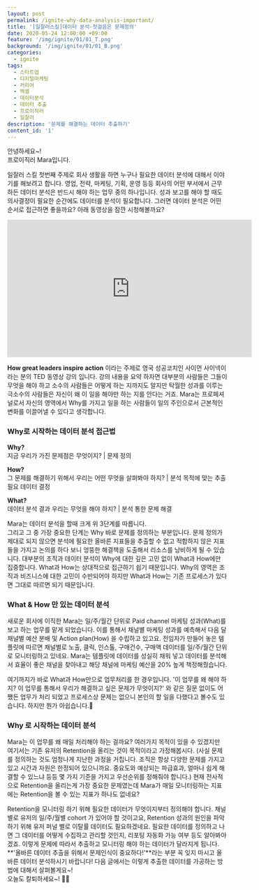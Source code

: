```yaml
---
layout: post
permalink: /ignite-why-data-analysis-important/
title: '[일잘러스킬]데이터 분석-첫걸음은 문제정의'
date: 2020-05-24 12:00:00 +09:00
feature: '/img/ignite/01/01_T.png'
background: '/img/ignite/01/01_B.png'
categories:
  - ignite
tags:
  - 스타트업
  - 디지털마케팅
  - 커리어
  - 엑셀
  - 데이터분석
  - 데이터 추출
  - 프로이직러
  - 일잘러 
description: '문제를 해결하는 데이터 추출하기'
content_id: '1'
---
```


안녕하세요~!<br>
프로이직러 Mara입니다.

일잘러 스킬 첫번째 주제로 회사 생활을 하면 누구나 필요한 데이터 분석에 대해서 이야기를 해보려고 합니다. 영업, 전략, 마케팅, 기획, 운영 등등 회사의 어떤 부서에서 근무하든 데이터 분석은 반드시 해야 하는 업무 중의 하나입니다. 성과 보고를 해야 할 때도 의사결정이 필요한 순간에도 데이터를 분석이 필요합니다. 그러면 데이터 분석은 어떤 순서로 접근하면 좋을까요? 아래 동영상을 잠깐 시청해볼까요?   

<center><iframe width="560" height="315" src="https://www.youtube.com/embed/qp0HIF3SfI4?start=8" frameborder="0" allow="accelerometer; autoplay; encrypted-media; gyroscope; picture-in-picture" allowfullscreen></iframe></center> 

**How great leaders inspire action** 이라는 주제로 영국 성공코치인 사이먼 사이넥이라는 분의 TED 동영상 강의 입니다. 강의 내용을  요약 하자면 대부분의 사람들은 그들이 무엇을 해야 하고 소수의 사람들은 어떻게 하는 지까지도 알지만 탁월한 성과를 이루는 극소수의 사람들은 자신이 왜 이 일을 해야만 하는 지를 안다는 거죠. Mara는 프로페셔널로서 자신의 영역에서 Why를 가지고 일을 하는 사람들이 일의 주인으로서 근본적인 변화를 이끌어낼 수 있다고 생각합니다. 

### Why로 시작하는 데이터 분석 접근법 

**Why?**<br>
지금 우리가 가진 문제점은 무엇이지? | 문제 정의

**How?**<br>
그 문제를 해결하기 위해서 우리는 어떤 무엇을 살펴봐야 하지? | 분석 목적에 맞는 추출 필요 데이터 결정

**What?**<br>
데이터 분석 결과 우리는 무엇을 해야 하지? | 분석 통한 문제 해결

Mara는 데이터 분석을 할때 크게 위 3단계를 따릅니다. <br>
그리고 그 중 가장 중요한 단계는 Why 바로 문제를 정의하는 부분입니다. 문제 정의가 제대로 되지 않으면 분석에 필요한 올바른 지표들을 추출할 수 없고 적합하지 않은 지표들을 가지고 논의를 하다 보니 엉뚱한 해결책을 도출해서 리소스를 낭비하게 될 수 있습니다. 대부분의 조직과 데이터 분석이 Why에 대한 깊은 고민 없이 What과 How에만 집중합니다. What과 How는 상대적으로 접근하기 쉽기 때문입니다. Why의 영역은 조직과 비즈니스에 대한 고민이 수반되어야 하지만 What과 How는 기존 프로세스가 있다면 그대로 따르면 되기 때문입니다. 

### What & How 만 있는 데이터 분석

새로운 회사에 이직한 Mara는 일/주/월간 단위로 Paid channel 마케팅 성과(What)를 보고 하는 업무를 맡게 되었습니다. 이를 통해서 채널별 마케팅 성과를 예측해서 다음 달 채널별 예산 분배 및 Action plan(How) 을 수립하고 있고요. 전임자가 만들어 놓은 템플릿에 따르면 채널별로 노출, 클릭, 인스톨, 구매건수, 구매액 데이터를 일/주/월간 단위로 모니터링하고 있네요. Mara는 템플릿에 데이터를 성실히 채워 넣고 데이터를 분석해서 효율이 좋은 채널을 찾아내고 해당 채널에 마케팅 예산을 20% 높게 책정해줬습니다. <br>

여기까지가 바로 What과 How만으로 업무처리를 한 경우입니다. '이 업무를 왜 해야 하지? 이 업무를 통해서 우리가 해결하고 싶은 문제가 무엇이지?' 와 같은 질문 없이도 어쨌든 업무가 처리 되었고 프로세스상 문제는 없으니 본인의 할 일을 다했다고 볼수도 있습니다. 하지만 뭔가 아쉽습니다.🤔

### Why 로 시작하는 데이터 분석 

Mara는 이 업무를 왜 매일 처리해야 하는 걸까요? 여러가지 목적이 있을 수 있겠지만 여기서는 기존 유저의 Retention을 올리는 것이 목적이라고 가정해봅시다. (사실 문제를 정의하는 것도 엄청나게 지난한 과정을 거칩니다. 조직은 항상 다양한 문제를 가지고 있고 시간과 자원은 한정되어 있으니까요. 중요도와 예상되는 파급효과, 얼마나 쉽게 해결할 수 있느냐 등등 몇 가지 기준을 가지고 우선순위를 정해줘야 합니다.) 현재 전사적으로 Retention을 올리는게 가장 중요한 문제였는데 Mara가 매일 모니터링하는 지표에는 Retention을 볼 수 있는 지표가 하나도 없네요? <br>

Retention을 모니터링 하기 위해 필요한 데이터가 무엇이지부터 정의해야 합니다. 채널별로 유저의 일/주/월별 cohort 가 있어야 할 것이고요, Retention 성과의 원인을 파악하기 위해 유저 퍼널 별로 이탈률 데이터도 필요하겠네요. 필요한 데이터를 정의하고 나면 그 데이터를 어떻게 수집하고 관리할 것인지, 리포팅 자동화 가능 여부 등도 알아봐야겠죠. 이렇게 문제에 따라서 추출하고 모니터링 해야 하는 데이터가 달라지게 됩니다. **'올바른 데이터 추출을 위해서 문제인식이 중요하다!'**라는 부분 꼭 잊지 마시고 올바른 데이터 분석하시기 바랍니다! 다음 글에서는 이렇게 추출한 데이터를 가공하는 방법에 대해서 살펴볼게요~! <br>
오늘도 칼퇴하세요~! 🙋‍♀️  